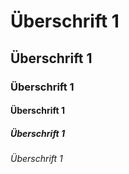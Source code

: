 # Überschrift 1

## Überschrift 1

### Überschrift 1

#### Überschrift 1

##### Überschrift 1

###### Überschrift 1



